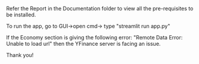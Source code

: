 Refer the Report in the Documentation folder to view all the pre-requisites to be installed.

To run the app, go to GUI->open cmd-> type "streamlit run app.py" 

If the Economy section is giving the following error: "Remote Data Error: Unable to load url" then the YFinance server is facing an issue.

Thank you!

